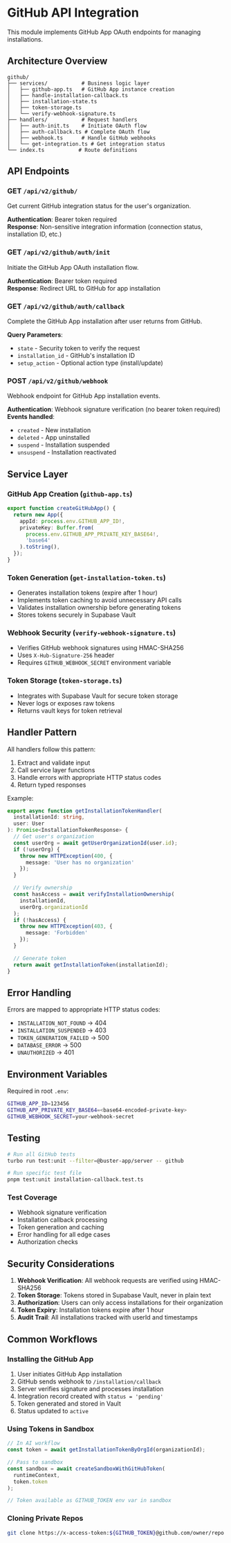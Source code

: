 # GitHub API Integration

This module implements GitHub App OAuth endpoints for managing installations.

## Architecture Overview

```
github/
├── services/           # Business logic layer
│   ├── github-app.ts   # GitHub App instance creation
│   ├── handle-installation-callback.ts
│   ├── installation-state.ts
│   ├── token-storage.ts
│   └── verify-webhook-signature.ts
├── handlers/           # Request handlers
│   ├── auth-init.ts    # Initiate OAuth flow
│   ├── auth-callback.ts # Complete OAuth flow
│   ├── webhook.ts      # Handle GitHub webhooks
│   └── get-integration.ts # Get integration status
└── index.ts           # Route definitions
```

## API Endpoints

### GET `/api/v2/github/`
Get current GitHub integration status for the user's organization.

**Authentication**: Bearer token required  
**Response**: Non-sensitive integration information (connection status, installation ID, etc.)

### GET `/api/v2/github/auth/init`
Initiate the GitHub App OAuth installation flow.

**Authentication**: Bearer token required  
**Response**: Redirect URL to GitHub for app installation

### GET `/api/v2/github/auth/callback`
Complete the GitHub App installation after user returns from GitHub.

**Query Parameters**:
- `state` - Security token to verify the request
- `installation_id` - GitHub's installation ID
- `setup_action` - Optional action type (install/update)

### POST `/api/v2/github/webhook`
Webhook endpoint for GitHub App installation events.

**Authentication**: Webhook signature verification (no bearer token required)  
**Events handled**:
- `created` - New installation
- `deleted` - App uninstalled
- `suspend` - Installation suspended
- `unsuspend` - Installation reactivated

## Service Layer

### GitHub App Creation (`github-app.ts`)
```typescript
export function createGitHubApp() {
  return new App({
    appId: process.env.GITHUB_APP_ID!,
    privateKey: Buffer.from(
      process.env.GITHUB_APP_PRIVATE_KEY_BASE64!, 
      'base64'
    ).toString(),
  });
}
```

### Token Generation (`get-installation-token.ts`)
- Generates installation tokens (expire after 1 hour)
- Implements token caching to avoid unnecessary API calls
- Validates installation ownership before generating tokens
- Stores tokens securely in Supabase Vault

### Webhook Security (`verify-webhook-signature.ts`)
- Verifies GitHub webhook signatures using HMAC-SHA256
- Uses `X-Hub-Signature-256` header
- Requires `GITHUB_WEBHOOK_SECRET` environment variable

### Token Storage (`token-storage.ts`)
- Integrates with Supabase Vault for secure token storage
- Never logs or exposes raw tokens
- Returns vault keys for token retrieval

## Handler Pattern

All handlers follow this pattern:
1. Extract and validate input
2. Call service layer functions
3. Handle errors with appropriate HTTP status codes
4. Return typed responses

Example:
```typescript
export async function getInstallationTokenHandler(
  installationId: string,
  user: User
): Promise<InstallationTokenResponse> {
  // Get user's organization
  const userOrg = await getUserOrganizationId(user.id);
  if (!userOrg) {
    throw new HTTPException(400, { 
      message: 'User has no organization' 
    });
  }

  // Verify ownership
  const hasAccess = await verifyInstallationOwnership(
    installationId, 
    userOrg.organizationId
  );
  if (!hasAccess) {
    throw new HTTPException(403, { 
      message: 'Forbidden' 
    });
  }

  // Generate token
  return await getInstallationToken(installationId);
}
```

## Error Handling

Errors are mapped to appropriate HTTP status codes:
- `INSTALLATION_NOT_FOUND` → 404
- `INSTALLATION_SUSPENDED` → 403
- `TOKEN_GENERATION_FAILED` → 500
- `DATABASE_ERROR` → 500
- `UNAUTHORIZED` → 401

## Environment Variables

Required in root `.env`:
```bash
GITHUB_APP_ID=123456
GITHUB_APP_PRIVATE_KEY_BASE64=<base64-encoded-private-key>
GITHUB_WEBHOOK_SECRET=your-webhook-secret
```

## Testing

```bash
# Run all GitHub tests
turbo run test:unit --filter=@buster-app/server -- github

# Run specific test file
pnpm test:unit installation-callback.test.ts
```

### Test Coverage
- Webhook signature verification
- Installation callback processing
- Token generation and caching
- Error handling for all edge cases
- Authorization checks

## Security Considerations

1. **Webhook Verification**: All webhook requests are verified using HMAC-SHA256
2. **Token Storage**: Tokens stored in Supabase Vault, never in plain text
3. **Authorization**: Users can only access installations for their organization
4. **Token Expiry**: Installation tokens expire after 1 hour
5. **Audit Trail**: All installations tracked with userId and timestamps

## Common Workflows

### Installing the GitHub App
1. User initiates GitHub App installation
2. GitHub sends webhook to `/installation/callback`
3. Server verifies signature and processes installation
4. Integration record created with `status = 'pending'`
5. Token generated and stored in Vault
6. Status updated to `active`

### Using Tokens in Sandbox
```typescript
// In AI workflow
const token = await getInstallationTokenByOrgId(organizationId);

// Pass to sandbox
const sandbox = await createSandboxWithGitHubToken(
  runtimeContext, 
  token.token
);

// Token available as GITHUB_TOKEN env var in sandbox
```

### Cloning Private Repos
```bash
git clone https://x-access-token:${GITHUB_TOKEN}@github.com/owner/repo.git
```